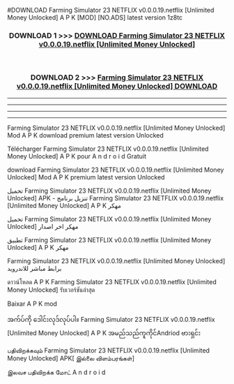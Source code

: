 #DOWNLOAD Farming Simulator 23 NETFLIX v0.0.0.19.netflix  [Unlimited Money Unlocked] A P K [MOD] [NO.ADS] latest version 1z8tc



<div align="center">

<h3>DOWNLOAD 1 >>> <a href="https://teeasianyam.web.app?sq=Farming Simulator 23 NETFLIX v0.0.0.19.netflix  [Unlimited Money Unlocked]">DOWNLOAD Farming Simulator 23 NETFLIX v0.0.0.19.netflix  [Unlimited Money Unlocked] </a></h3><br>

<h3>DOWNLOAD 2 >>> <a href="https://teeasianyam.web.app?sq=Farming Simulator 23 NETFLIX v0.0.0.19.netflix  [Unlimited Money Unlocked] ">Farming Simulator 23 NETFLIX v0.0.0.19.netflix  [Unlimited Money Unlocked]  DOWNLOAD </a></h3>

</div>


----------------------------------------------------------

----------------------------------------------------------

----------------------------------------------------------

----------------------------------------------------------


Farming Simulator 23 NETFLIX v0.0.0.19.netflix  [Unlimited Money Unlocked]  Mod A P K download premium latest version Unlocked

Télécharger Farming Simulator 23 NETFLIX v0.0.0.19.netflix  [Unlimited Money Unlocked]  A P K pour A n d r o i d Gratuit

download Farming Simulator 23 NETFLIX v0.0.0.19.netflix  [Unlimited Money Unlocked]  Mod A P K premium latest version Unlocked

تحميل Farming Simulator 23 NETFLIX v0.0.0.19.netflix  [Unlimited Money Unlocked]  APK - تنزيل برنامج Farming Simulator 23 NETFLIX v0.0.0.19.netflix  [Unlimited Money Unlocked]  A P K مهكر

تحميل Farming Simulator 23 NETFLIX v0.0.0.19.netflix  [Unlimited Money Unlocked]  مهكر اخر اصدار

تطبيق Farming Simulator 23 NETFLIX v0.0.0.19.netflix  [Unlimited Money Unlocked]  A P K مهكر

Farming Simulator 23 NETFLIX v0.0.0.19.netflix  [Unlimited Money Unlocked]  برابط مباشر للاندرويد

ดาวน์โหลด A P K Farming Simulator 23 NETFLIX v0.0.0.19.netflix  [Unlimited Money Unlocked]  รับเวอร์ชันล่าสุด

Baixar A P K mod

အက်ပ်ကို ဒေါင်းလုဒ်လုပ်ပါ။ Farming Simulator 23 NETFLIX v0.0.0.19.netflix  [Unlimited Money Unlocked]  A P K အမည်သည်ကူကိုင်Andriod ဗားရှင်း

பதிவிறக்கவும் Farming Simulator 23 NETFLIX v0.0.0.19.netflix  [Unlimited Money Unlocked]  APK[ இல்லை விளம்பரங்கள்] 
 
இலவச பதிவிறக்க மோட் A n d r o i d



